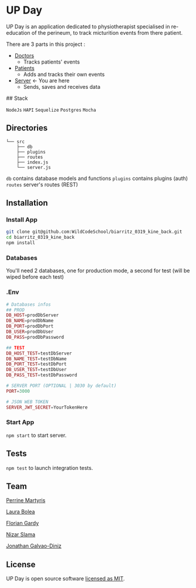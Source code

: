 # UP Day

UP Day is an application dedicated to physiotherapist specialised in re-education of the perineum, to track micturition events from there patient.

There are 3 parts in this project :

- [Doctors](https://github.com/WildCodeSchool/biarritz_0319_kine_admin)
  - Tracks patients' events
- [Patients](https://github.com/WildCodeSchool/biarritz_0319_kine_front)
  - Adds and tracks their own events
- [Server](https://github.com/WildCodeSchool/biarritz_0319_kine_back) <- You are here
  - Sends, saves and receives data

## Stack

`NodeJs` `HAPI` `Sequelize` `Postgres` `Mocha`

## Directories

```App
└── src
    ├── db
    ├── plugins
    ├── routes
    ├── index.js
    └── server.js
```

`db` contains database models and functions
`plugins` contains plugins (auth)
`routes` server's routes (REST)

## Installation

### Install App

```sh
git clone git@github.com:WildCodeSchool/biarritz_0319_kine_back.git
cd biarritz_0319_kine_back
npm install
```

### Databases

You'll need 2 databases, one for production mode, a second for test (will be wiped before each test)

### .Env

```php
# Databases infos
## PROD
DB_HOST=prodDbServer
DB_NAME=prodDbName
DB_PORT=prodDbPort
DB_USER=prodDbUser
DB_PASS=prodDbPassword

## TEST
DB_HOST_TEST=testDbServer
DB_NAME_TEST=testDbName
DB_PORT_TEST=testDbPort
DB_USER_TEST=testDbUser
DB_PASS_TEST=testDbPassword

# SERVER PORT (OPTIONAL | 3030 by default)
PORT=3000

# JSON WEB TOKEN
SERVER_JWT_SECRET=YourTokenHere
```

### Start App

`npm start` to start server.

## Tests

`npm test` to launch integration tests.

## Team

[Perrine Martyris](https://www.linkedin.com/in/perrinemartyris/)

[Laura Bolea](https://www.linkedin.com/in/laura-bolea/)

[Florian Gardy](https://www.linkedin.com/in/florian-gardy/)

[Nizar Slama](https://www.linkedin.com/in/nizar-slama-197b3b182/)

[Jonathan Galvao-Diniz](https://www.linkedin.com/in/jonathan-galvao-diniz/)


## License

UP Day is open source software [licensed as MIT](https://github.com/WildCodeSchool/biarritz_0319_kine_admin/blob/master/LICENSE).
